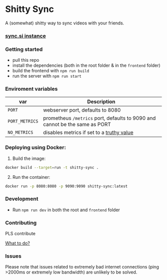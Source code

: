 # Shitty Sync
A (somewhat) shitty way to sync videos with your friends.
### [sync.si instance](https://sync.si/)

### Getting started

- pull this repo
- install the dependencies (both in the root folder & in the `frontend` folder)
- build the frontend with `npm run build`
- run the server with `npm run start`

### Enviroment variables
var            | Description
-------------- | -----------
`PORT`         | webserver port, defaults to 8080
`PORT_METRICS` | prometheus `/metrics` port, defaults to 9090 and cannot be the same as PORT
`NO_METRICS`   | disables metrics if set to a [truthy value](https://developer.mozilla.org/en-US/docs/Glossary/Truthy)

### Deploying using Docker:

1. Build the image:

  ```bash
  docker build --target=run -t shitty-sync .
  ```

2. Run the container:

  ```bash
  docker run -p 8080:8080 -p 9090:9090 shitty-sync:latest
  ```

### Development

- Run `npm run dev` in both the root and `frontend` folder

### Contributing

PLS contribute

[What to do?](https://github.com/MaticBabnik/shitty-sync/projects/1) 

### Issues
Please note that issues related to extremely bad internet connections (ping >2000ms or extremely low bandwidth) are unlikely to be solved.